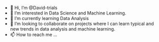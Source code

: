- 👋 Hi, I’m @David-trials
- 👀 I’m interested in Data Science and Machine Learning.
- 🌱 I’m currently learning Data Analysis
- 💞️ I’m looking to collaborate on projects where I can learn typical and new trends in data analysis and machine learning.
- 📫 How to reach me ...

<!---
David-trials/David-trials is a ✨ special ✨ repository because its `README.md` (this file) appears on your GitHub profile.
You can click the Preview link to take a look at your changes.
--->
